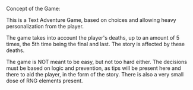 Concept of the Game:

This is a Text Adventure Game, based on choices and allowing
heavy personalization from the player.

The game takes into account the player's deaths, up to an amount
of 5 times, the 5th time being the final and last. The story
is affected by these deaths.

The game is NOT meant to be easy, but not too hard either.
The decisions must be based on logic and prevention, as tips
will be present here and there to aid the player, in the form
of the story. There is also a very small dose of RNG elements
present.
